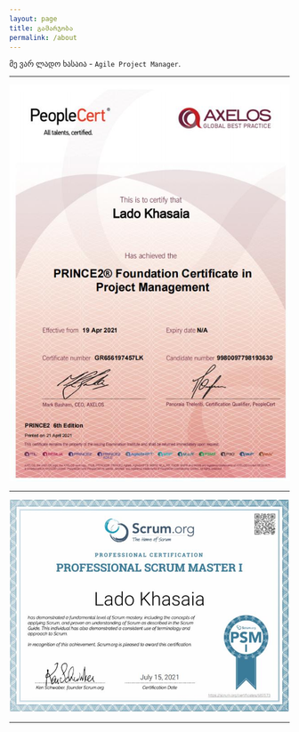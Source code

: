 ```yaml
---
layout: page
title: გამარჯობა
permalink: /about
---
```


მე ვარ ლადო ხასაია - `Agile Project Manager`.

---

![prince2](../assets/img/certs/prince2.jpg)

---

![psm1](../assets/img/certs/psm1.jpg)

---
